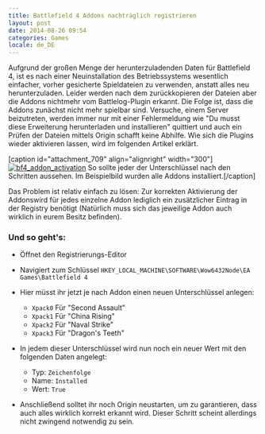 ```yaml
---
title: Battlefield 4 Addons nachträglich registrieren
layout: post
date: 2014-08-26 09:54
categories: Games
locale: de_DE
---
```


Aufgrund der großen Menge der herunterzuladenden Daten für Battlefield 4, ist es nach einer Neuinstallation des Betriebssystems wesentlich einfacher, vorher gesicherte Spieldateien zu verwenden, anstatt alles neu herunterzuladen. Leider werden nach dem zurückkopieren der Dateien aber die Addons nichtmehr vom Battlelog-Plugin erkannt. Die Folge ist, dass die Addons zunächst nicht mehr spielbar sind. Versuche, einem Server beizutreten, werden immer nur mit einer Fehlermeldung wie "Du musst diese Erweiterung herunterladen und installieren" quittiert und auch ein Prüfen der Dateien mittels Origin schafft keine Abhilfe. Wie sich die Plugins wieder aktivieren lassen, wird im folgenden Artikel erklärt.<!--more-->

[caption id="attachment_709" align="alignright" width="300"][![bf4_addon_activation](https://e-smog.org/blog/wp-content/uploads/2014/08/bf4_addon_activation-300x157.png)](https://e-smog.org/blog/wp-content/uploads/2014/08/bf4_addon_activation.png) So sollte jeder der Unterschlüssel nach den Schritten aussehen. Im Beispielbild wurden alle Addons installiert.[/caption]

Das Problem ist relativ einfach zu lösen: Zur korrekten Aktivierung der Addonswird für jedes einzelne Addon lediglich ein zusätzlicher Eintrag in der Registry benötigt (Natürlich muss sich das jeweilige Addon auch wirklich in eurem Besitz befinden).

### Und so geht's:

*   Öffnet den Registrierungs-Editor
*   Navigiert zum Schlüssel `HKEY_LOCAL_MACHINE\SOFTWARE\Wow6432Node\EA Games\Battlefield 4`
*   Hier müsst ihr jetzt je nach Addon einen neuen Unterschlüssel anlegen:

    *   `Xpack0` Für "Second Assault"
    *   `Xpack1` Für "China Rising"
    *   `Xpack2` Für "Naval Strike"
    *   `Xpack3` Für "Dragon's Teeth"

*   In jedem dieser Unterschlüssel wird nun noch ein neuer Wert mit den folgenden Daten angelegt:

    *   Typ: `Zeichenfolge`
    *   Name: `Installed`
    *   Wert: `True`

*   Anschließend solltet ihr noch Origin neustarten, um zu garantieren, dass auch alles wirklich korrekt erkannt wird. Dieser Schritt scheint allerdings nicht zwingend notwendig zu sein.
&nbsp;